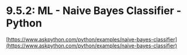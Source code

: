# 9.5.2: ML - Naive Bayes Classifier - Python

[https://www.askpython.com/python/examples/naive-bayes-classifier](https://www.askpython.com/python/examples/naive-bayes-classifier)


